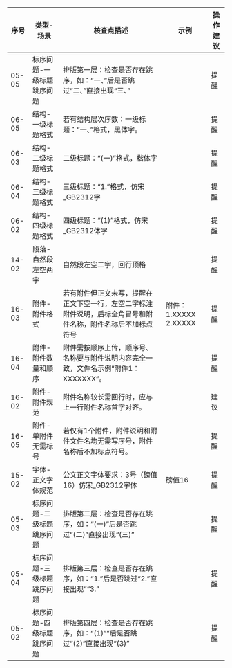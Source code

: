 | 序号 | 类型-场景 | 核查点描述 | 示例 | 操作建议 |
| --- | --- | --- | --- | --- |
| 05-05 | 标序问题-一级标题跳序问题 |  排版第一层：检查是否存在跳序，如：“一、”后是否跳过“二、”直接出现“三、” |  | 提醒 |
| 06-05 | 结构-一级标题格式 |  若有结构层次序数：一级标题：“一、”格式，黑体字。 |  | 提醒 |
| 06-03 | 结构-二级标题格式 |  二级标题：“(一)”格式，楷体字 |  | 提醒 |
| 06-04 | 结构-三级标题格式 |  三级标题：“1.”格式，仿宋_GB2312字 |  | 提醒 |
| 06-02 | 结构-四级标题格式 |  四级标题：“(1)”格式，仿宋_GB2312体字 |  | 提醒 |
| 14-02 | 段落-自然段左空两字 | 自然段左空二字，回行顶格 |  | 提醒 |
| 16-03 | 附件-附件格式 |  若有附件但正文未写，提醒在正文下空一行，左空二字标注附件说明，后标全角冒号和附件名称，附件名称后不加标点符号 | 附件：1.XXXXX 2.XXXXX | 提醒 |
| 16-04 | 附件-附件数量和顺序 |  附件需按顺序上传，顺序号、名称要与附件说明内容完全一致，文件名示例“附件1：XXXXXXX”。 |  | 提醒 |
| 16-02 | 附件-附件规范 |  附件名称较长需回行时，应与上一行附件名称首字对齐。  |  | 建议 |
| 16-05 | 附件-单附件无需标号 |  若仅有1个附件，附件说明和附件文件名均无需写序号，附件名称后不加标点符号。 |  | 提醒 |
| 15-02 | 字体-正文字体规范 | 公文正文字体要求：3号（磅值16）仿宋_GB2312字体  | 磅值16 | 提醒 |
| 05-03 | 标序问题-二级标题跳序问题 |  排版第二层：检查是否存在跳序，如：“(一)”后是否跳过“(二)”直接出现“(三)” |  | 提醒 |
| 05-04 | 标序问题-三级标题跳序问题 |  排版第三层：检查是否存在跳序，如：“1.”后是否跳过“2.”直接出现““3.” |  | 提醒 |
| 05-02 | 标序问题-四级标题跳序问题 |  排版第四层：检查是否存在跳序，如：“(1)””后是否跳过“(2)”直接出现“(3)” |  | 提醒 |